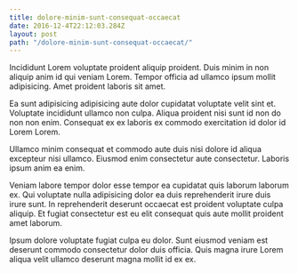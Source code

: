 ```yaml
---
title: dolore-minim-sunt-consequat-occaecat
date: 2016-12-4T22:12:03.284Z
layout: post
path: "/dolore-minim-sunt-consequat-occaecat/"
---
```


Incididunt Lorem voluptate proident aliquip proident. Duis minim in non aliquip anim id qui veniam Lorem. Tempor officia ad ullamco ipsum mollit adipisicing. Amet proident laboris sit amet.

Ea sunt adipisicing adipisicing aute dolor cupidatat voluptate velit sint et. Voluptate incididunt ullamco non culpa. Aliqua proident nisi sunt id non do non non enim. Consequat ex ex laboris ex commodo exercitation id dolor id Lorem Lorem.

Ullamco minim consequat et commodo aute duis nisi dolore id aliqua excepteur nisi ullamco. Eiusmod enim consectetur aute consectetur. Laboris ipsum anim ea enim.

Veniam labore tempor dolor esse tempor ea cupidatat quis laborum laborum ex. Qui voluptate nulla adipisicing dolor ea duis reprehenderit irure duis irure sunt. In reprehenderit deserunt occaecat est proident voluptate culpa aliquip. Et fugiat consectetur est eu elit consequat quis aute mollit proident amet laborum.

Ipsum dolore voluptate fugiat culpa eu dolor. Sunt eiusmod veniam est deserunt commodo consectetur dolor duis officia. Quis magna irure Lorem aliqua velit ullamco deserunt magna mollit id ex ex.